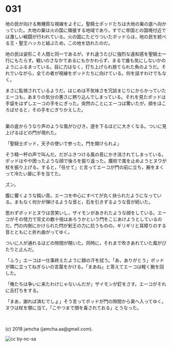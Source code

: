 

# 031

地の民が向ける無機質な視線をよそに，聖騎士ポッドたちは大地の巣の底へ向かっていた。大地の巣は火の国に隣接する地域であり，すでに帝国との国境付近では激しい戦闘が行われている。火の国にたどりついたポッドらは，地の民を統べる王・聖王ハッカと結ぶため，この地を訪れたのだ。  

地の民は姿形こそ人間と同一であるが，すれ違うたびに強烈な違和感を聖騎士一行にもたらす。戦いのさなかであるにもかかわらず，まるで誰も気にしないかのようにふるまっている。目に力はなく，打ち上げられ捨てられた魚のようだ。それでいながら，全ての者が視線をポッドたちに向けている。何を話すわけでもなく。  

まさに監視されているようだ。はじめは不気味さを冗談まじりにからかっていたエーコも，あまりの気分の悪さに黙り込んでしまっている。それを見たポッドは手袋をはずしエーコの手をにぎった。突然のことにエーコは驚いたが，顔をほころばせると，その手をにぎりかえした。  

<br>  
巣の底からうなり声のような風がひびき，道を下るほどに大きくなる。ついに見上げるほどの門が現れた。  

「聖騎士ポッド，天子の使いで参った。門を開けられよ」  

そう精一杯の声で叫んだ。だがふきつける風の音にかき消されてしまっている。ポッドはやや困ったような顔で後ろを振り返った。魔術で風を止めようとヌウが杖を振り上げる。すると，「任せて」と言ってエーコが門の前に立ち，腕をまくって冷たい扉に手を当てた。  

ズン。  

腹に響くような鈍い音。エーコを中心にすべてが丸く抉られたようになっている。まもなく何かが弾けるような音と，石を引きずるような音が続いた。  

思わずポッドとヌウは苦笑いし，ザイモンがあきれたような顔をしている。エーコがその怪力で背丈の数十倍はあろうかという門をこじあけようとしているのだ。門の内側にかけられた閂が剣王の力に抗うものの，ギリギリと耳障りのする音とともにと折れ曲がってゆく。  

ついに人が通れるほどの隙間が開いた。同時に，それまで吹きあれていた風がぴたりと止んだ。  

「ふう」エーコは一仕事終えたように額の汗を拭う。「あ，ありがとう」ポッドが隣に立ってねぎらいの言葉をかける。「まあね」と答えてエーコは軽く腕を回した。  

「俺たちは争いに来たわけじゃないんだが」ザイモンが釘をさす。エーコがそれに舌打ちをする。  

「まあ，謝れば済むでしょ」そう言ってポッドが門の隙間から奥へ入ってゆく。ヌウは杖を顎に当て，「こやつまで頭を毒されておる」とうなった。  

<br>  
<br>  
(c) 2018 jamcha (jamcha.aa@gmail.com).  

![cc by-nc-sa](https://i.creativecommons.org/l/by-nc-sa/4.0/88x31.png)  

